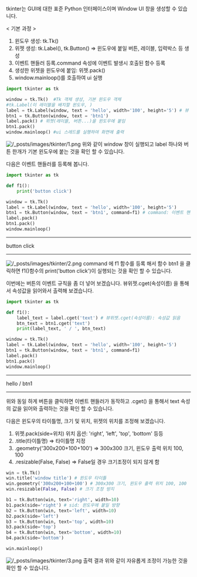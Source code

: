 tkinter는 GUI에 대한 표준 Python 인터페이스이며 Window UI 창을 생성할 수 있습니다.

< 기본 과정 >
1. 윈도우 생성: tk.Tk()  
2. 위젯 생성: tk.Label(), tk.Button() => 윈도우에 붙일 버튼, 레이블, 입력박스 등 생성  
3. 이벤트 핸들러 등록.command 속성에 이벤트 발생시 호출된 함수 등록
4. 생성한 위젯을 윈도우에 붙임: 위젯.pack()
5. window.mainloop()를 호출하여 ui 실행


```python
import tkinter as tk

window = tk.Tk()  #Tk 객체 생성, 기본 윈도우 객체
#tk.Label(이 레이블을 배치할 윈도우, )
label = tk.Label(window, text = 'hello', width='100', height='5') # 뷰 위젯의 하나인 레이블 객체 생성
btn1 = tk.Button(window, text = 'btn1')
label.pack() # 위젯(레이블, 버튼...)을 윈도우에 붙임
btn1.pack()
window.mainloop() #ui 스레드를 실행하여 화면에 출력
```

![/_posts/images/tkinter/1.png]()
위와 같이 window 창이 실행되고 label 하나와 버튼 한개가 기본 윈도우에 붙는 것을 확인 할 수 있습니다.  

다음은 이벤트 핸들러를 등록해 봅니다.


```python
import tkinter as tk

def f1():
    print('button click')

window = tk.Tk()
label = tk.Label(window, text = 'hello', width='100', height='5')
btn1 = tk.Button(window, text = 'btn1', command=f1) # command: 이벤트 핸들러 등록.
label.pack() 
btn1.pack()
window.mainloop()
```

------

button click

------

 ![/_posts/images/tkinter/2.png]()
command 에 f1 함수를 등록 해서 함수 btn1 을 클릭하면 f1()함수의 print('button click')이 실행되는 것을 확인 할 수 있습니다.

이번에는 버튼의 이벤트 규칙을 좀 더 넣어 보겠습니다. 뷰위젯.cget(속성이름) 을 통해서 속성값을 읽어와서 출력해 보겠습니다.


```python
import tkinter as tk

def f1():
    label_text = label.cget('text') # 뷰위젯.cget(속성이름): 속성값 읽음
    btn_text = btn1.cget('text')
    print(label_text, ' / ', btn_text)

window = tk.Tk()
label = tk.Label(window, text = 'hello', width='100', height='5')
btn1 = tk.Button(window, text = 'btn1', command=f1)
label.pack() 
btn1.pack()
window.mainloop()
```

------

hello  /  btn1

------


위와 동일 하게 버튼을 클릭하면 이벤트 핸들러가 동작하고 .cget() 을 통해서 text 속성의 값을 읽어와 출력하는 것을 확인 할 수 있습니다.

다음은 윈도우의 타이틀명, 크기 및 위치, 위젯의 위치를 조정해 보겠습니다.  

1. 위젯.pack(side=위치) 위치 옵션: 'right', 'left', 'top', 'bottom' 등등  
2. .title(타이틀명) => 타이틀명 지정  
3. .geometry('300x200+100+100') => 300x300 크기, 윈도우 출력 위치 100, 100  
4. .resizable(False, False) => False일 경우 크기조정이 되지 않게 함  


```python
win = tk.Tk()
win.title('window title') # 윈도우 타이틀
win.geometry('300x200+100+100') # 300x300 크기, 윈도우 출력 위치 100, 100
win.resizable(False, False) # 크기 조정 방지

b1 = tk.Button(win, text='right', width=10)
b1.pack(side='right') # sid: 윈도우에 붙일 방향
b2 = tk.Button(win, text='left', width=10)
b2.pack(side='left')
b3 = tk.Button(win, text='top', width=10)
b3.pack(side='top')
b4 = tk.Button(win, text='bottom', width=10)
b4.pack(side='bottom')

win.mainloop()
```

 ![/_posts/images/tkinter/3.png]() 
출력 결과 위와 같이 자유롭게 조정이 가능한 것을 확인 할 수 있습니다.

